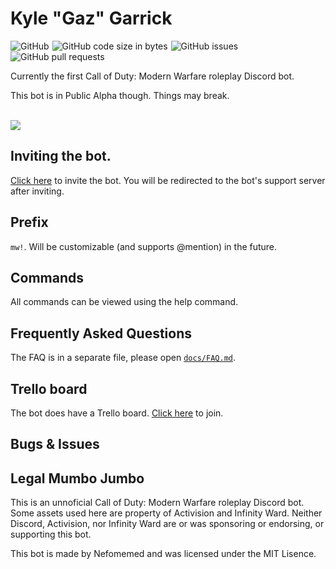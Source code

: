 # Kyle "Gaz" Garrick
<div class="cards" style="margin-bottom: 2px;">
<img alt="GitHub" src="https://img.shields.io/github/license/Nefomemes/Kylebot?style=flat-square" style="margin-right: 1px;">
<img alt="GitHub code size in bytes" src="https://img.shields.io/github/languages/code-size/Nefomemes/Kylebot?style=flat-square" style="margin-right: 1px;">
<img alt="GitHub issues" src="https://img.shields.io/github/issues/Nefomemes/Kylebot?style=flat-square"style="margin-right: 1px;">
<img alt="GitHub pull requests" src="https://img.shields.io/github/issues-pr/Nefomemes/Kylebot?style=flat-square" style="margin-right: 1px;">
</div>
<p>Currently the first Call of Duty: Modern Warfare roleplay Discord bot.</p>

<p>This bot is in Public Alpha though. Things may break.</p>
<br/>
<img src="https://i.imgur.com/q3EWSPl.gif"</a>

## Inviting the bot.

<p><a href="https://discord.com/oauth2/authorize?client_id=675840311599300650&permissions=8&redirect_uri=https%3A%2F%2Fweb.nefomemes.repl.co%2Fkylebot%2Fsupport&scope=bot&response_type=code">Click here</a> to invite the bot. You will be redirected to the bot's support server after inviting.</p>

## Prefix
<p><code>mw!</code>. Will be customizable (and supports @mention) in the future.</p>

## Commands

<p>All commands can be viewed using the help command.</p>

## Frequently Asked Questions

<p>The FAQ is in a separate file, please open <a href="https://github.com/Nefomemes/Kylebot/docs/FAQ.md"><code>docs/FAQ.md</code></a>.</p>

## Trello board

<p>The bot does have a Trello board. <a href="">Click here</a> to join.</p>

## Bugs & Issues

## Legal Mumbo Jumbo

<p> This is an unnoficial Call of Duty: Modern Warfare roleplay Discord bot. Some assets used here are property of Activision and Infinity Ward. Neither Discord, Activision, nor Infinity Ward are or was sponsoring or endorsing, or supporting this bot.</p>

<p>This bot is made by Nefomemed and was licensed under the MIT Lisence.</p>
